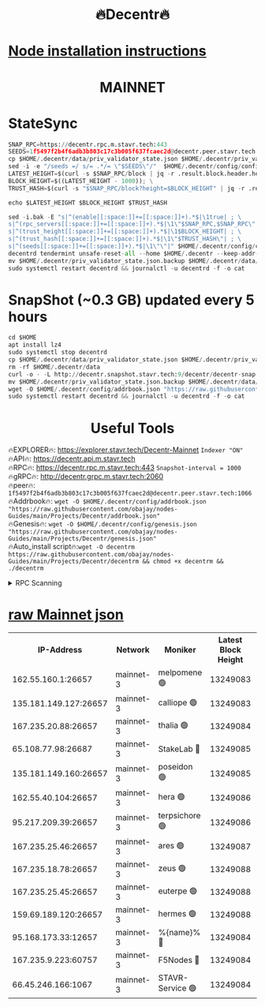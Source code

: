 <h1 align="center"> 🔥Decentr🔥</h1>

[Node installation instructions](https://github.com/obajay/nodes-Guides/tree/main/Projects/Decentr)
=
<h1 align="center"> MAINNET</h1>

# StateSync
```python
SNAP_RPC=https://decentr.rpc.m.stavr.tech:443
SEEDS=1f5497f2b4f6adb3b803c17c3b005f637fcaec2d@decentr.peer.stavr.tech:1066
cp $HOME/.decentr/data/priv_validator_state.json $HOME/.decentr/priv_validator_state.json.backup
sed -i -e "/seeds =/ s/= .*/= \"$SEEDS\"/"  $HOME/.decentr/config/config.toml
LATEST_HEIGHT=$(curl -s $SNAP_RPC/block | jq -r .result.block.header.height); \
BLOCK_HEIGHT=$((LATEST_HEIGHT - 1000)); \
TRUST_HASH=$(curl -s "$SNAP_RPC/block?height=$BLOCK_HEIGHT" | jq -r .result.block_id.hash)

echo $LATEST_HEIGHT $BLOCK_HEIGHT $TRUST_HASH

sed -i.bak -E "s|^(enable[[:space:]]+=[[:space:]]+).*$|\1true| ; \
s|^(rpc_servers[[:space:]]+=[[:space:]]+).*$|\1\"$SNAP_RPC,$SNAP_RPC\"| ; \
s|^(trust_height[[:space:]]+=[[:space:]]+).*$|\1$BLOCK_HEIGHT| ; \
s|^(trust_hash[[:space:]]+=[[:space:]]+).*$|\1\"$TRUST_HASH\"| ; \
s|^(seeds[[:space:]]+=[[:space:]]+).*$|\1\"\"|" $HOME/.decentr/config/config.toml
decentrd tendermint unsafe-reset-all --home $HOME/.decentr --keep-addr-book
mv $HOME/.decentr/priv_validator_state.json.backup $HOME/.decentr/data/priv_validator_state.json
sudo systemctl restart decentrd && journalctl -u decentrd -f -o cat
```
# SnapShot (~0.3 GB) updated every 5 hours
```python
cd $HOME
apt install lz4
sudo systemctl stop decentrd
cp $HOME/.decentr/data/priv_validator_state.json $HOME/.decentr/priv_validator_state.json.backup
rm -rf $HOME/.decentr/data
curl -o - -L http://decentr.snapshot.stavr.tech:9/decentr/decentr-snap.tar.lz4 | lz4 -c -d - | tar -x -C $HOME/.decentr --strip-components 2
mv $HOME/.decentr/priv_validator_state.json.backup $HOME/.decentr/data/priv_validator_state.json
wget -O $HOME/.decentr/config/addrbook.json "https://raw.githubusercontent.com/obajay/nodes-Guides/main/Projects/Decentr/addrbook.json"
sudo systemctl restart decentrd && journalctl -u decentrd -f -o cat
```

 <h1 align="center"> Useful Tools</h1>

🔥EXPLORER🔥:     https://explorer.stavr.tech/Decentr-Mainnet        `Indexer "ON"` \
🔥API🔥:          https://decentr.api.m.stavr.tech \
🔥RPC🔥:          https://decentr.rpc.m.stavr.tech:443              `Snapshot-interval = 1000` \
🔥gRPC🔥:         http://decentr.grpc.m.stavr.tech:2060 \
🔥peer🔥:         `1f5497f2b4f6adb3b803c17c3b005f637fcaec2d@decentr.peer.stavr.tech:1066` \
🔥Addrbook🔥:  `wget -O $HOME/.decentr/config/addrbook.json "https://raw.githubusercontent.com/obajay/nodes-Guides/main/Projects/Decentr/addrbook.json"` \
🔥Genesis🔥:  `wget -O $HOME/.decentr/config/genesis.json "https://raw.githubusercontent.com/obajay/nodes-Guides/main/Projects/Decentr/genesis.json"` \
🔥Auto_install script🔥:`wget -O decentrm https://raw.githubusercontent.com/obajay/nodes-Guides/main/Projects/Decentr/decentrm && chmod +x decentrm && ./decentrm`

<details>
<summary>RPC Scanning</summary>

<h2 align="center"> We scan nodes in real time every 4 hours. And we provide the final result of RPC endpoints.
We cannot influence the operation of these nodes in any way. </h2>


```python
If Voting Power is higher than 0 --> then the Node is a validator of the network and may be subject to attack and be a potential threat to the chain.
```
```python
We marked such validators with a red symbol
```

</details>

[raw Mainnet json](https://rpc-check.decentrm.stavr.tech/decentrm/rpc-decentrm-result.json)
=



<table><tr><th>IP-Address</th><th>Network</th><th>Moniker</th><th>Latest Block Height</th><th>Earliest Block Height</th><th>Catching Up</th><th>Tx Index</th><th>Voting Power</th><th>Scan Time</th></tr><tr><td>162.55.160.1:26657</td><td>mainnet-3</td><td>melpomene 🟢</td><td>13249083</td><td>1688950</td><td>False</td><td>on</td><td>0</td><td>2024-03-09T21:39:52.841710507UTC</td></tr><tr><td>135.181.149.127:26657</td><td>mainnet-3</td><td>calliope 🟢</td><td>13249083</td><td>1688950</td><td>False</td><td>on</td><td>0</td><td>2024-03-09T21:39:55.196137514UTC</td></tr><tr><td>167.235.20.88:26657</td><td>mainnet-3</td><td>thalia 🟢</td><td>13249084</td><td>1688950</td><td>False</td><td>on</td><td>0</td><td>2024-03-09T21:40:00.761833467UTC</td></tr><tr><td>65.108.77.98:26687</td><td>mainnet-3</td><td>StakeLab 🔴</td><td>13249085</td><td>1688950</td><td>False</td><td>on</td><td>5462345</td><td>2024-03-09T21:40:01.074421839UTC</td></tr><tr><td>135.181.149.160:26657</td><td>mainnet-3</td><td>poseidon 🟢</td><td>13249085</td><td>1688950</td><td>False</td><td>on</td><td>0</td><td>2024-03-09T21:40:05.451960779UTC</td></tr><tr><td>162.55.40.104:26657</td><td>mainnet-3</td><td>hera 🟢</td><td>13249086</td><td>1688950</td><td>False</td><td>on</td><td>0</td><td>2024-03-09T21:40:07.714916331UTC</td></tr><tr><td>95.217.209.39:26657</td><td>mainnet-3</td><td>terpsichore 🟢</td><td>13249086</td><td>1688950</td><td>False</td><td>on</td><td>0</td><td>2024-03-09T21:40:12.110649486UTC</td></tr><tr><td>167.235.25.46:26657</td><td>mainnet-3</td><td>ares 🟢</td><td>13249087</td><td>1688950</td><td>False</td><td>on</td><td>0</td><td>2024-03-09T21:40:16.387934425UTC</td></tr><tr><td>167.235.18.78:26657</td><td>mainnet-3</td><td>zeus 🟢</td><td>13249088</td><td>1688950</td><td>False</td><td>on</td><td>0</td><td>2024-03-09T21:40:18.631327302UTC</td></tr><tr><td>167.235.25.45:26657</td><td>mainnet-3</td><td>euterpe 🟢</td><td>13249088</td><td>1688950</td><td>False</td><td>on</td><td>0</td><td>2024-03-09T21:40:20.868955496UTC</td></tr><tr><td>159.69.189.120:26657</td><td>mainnet-3</td><td>hermes 🟢</td><td>13249088</td><td>1688950</td><td>False</td><td>on</td><td>0</td><td>2024-03-09T21:40:23.147964380UTC</td></tr><tr><td>95.168.173.33:12657</td><td>mainnet-3</td><td>%{name}% 🔴</td><td>13249084</td><td>8964001</td><td>False</td><td>on</td><td>4279867</td><td>2024-03-09T21:39:56.251143230UTC</td></tr><tr><td>167.235.9.223:60757</td><td>mainnet-3</td><td>F5Nodes 🔴</td><td>13249084</td><td>12380001</td><td>False</td><td>off</td><td>562</td><td>2024-03-09T21:39:56.476483382UTC</td></tr><tr><td>66.45.246.166:1067</td><td>mainnet-3</td><td>STAVR-Service 🟢</td><td>13249084</td><td>13248001</td><td>False</td><td>on</td><td>0</td><td>2024-03-09T21:39:55.740510302UTC</td></tr></table>
